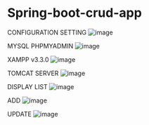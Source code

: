 # Spring-boot-crud-app
CONFIGURATION SETTING
![image](https://github.com/Teknath-jha/Spring-boot-crud-app/assets/62249788/d2736d89-a2f3-484b-8cfa-aa45bcc27576)

MYSQL PHPMYADMIN
![image](https://github.com/Teknath-jha/Spring-boot-crud-app/assets/62249788/b53ebab7-0b45-4858-9234-29cab8cf2b01)

XAMPP v3.3.0
![image](https://github.com/Teknath-jha/Spring-boot-crud-app/assets/62249788/f1b09513-0bc2-458e-8088-2c54d56a1100)

TOMCAT SERVER
![image](https://github.com/Teknath-jha/Spring-boot-crud-app/assets/62249788/d4c76acc-320f-4d4e-8502-7b40d2079d06)

DISPLAY LIST
![image](https://github.com/Teknath-jha/Spring-boot-crud-app/assets/62249788/0c0ab4a4-c7f9-45f0-a603-6e6276e8476b)

ADD
![image](https://github.com/Teknath-jha/Spring-boot-crud-app/assets/62249788/82df9c20-e8e6-4ebb-825e-df911e911159)

UPDATE
![image](https://github.com/Teknath-jha/Spring-boot-crud-app/assets/62249788/fd46b274-8e71-43b9-8a7e-9e41052facb4)



